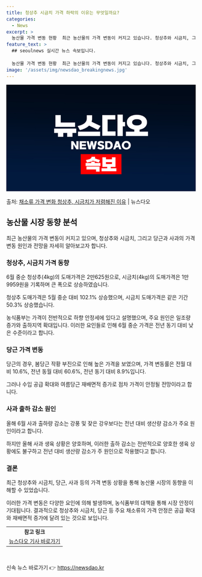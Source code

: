 ```yaml
---
title: 청상추 시금치 가격 하락의 이유는 무엇일까요?
categories:
  - News
excerpt: >
  농산물 가격 변동 현황  최근 농산물의 가격 변동이 커지고 있습니다. 청상추와 시금치, 그리고 당근과 사과의…
feature_text: >
  ## seoulnews 실시간 뉴스 속보입니다.

  농산물 가격 변동 현황  최근 농산물의 가격 변동이 커지고 있습니다. 청상추와 시금치, 그리고 당근과 사과의…
image: '/assets/img/newsdao_breakingnews.jpg'
---
```


![뉴스다오 속보](/assets/img/newsdao_breakingnews.jpg)

<p>출처: <a href="https://newsdao.kr/4434" rel="dofollow">채소류 가격 변화 청상추, 시금치가 저렴해진 이유</a> | 뉴스다오</p>

<h2 data-ke-size="size26">농산물 시장 동향 분석</h2>
<p data-ke-size="size16">최근 농산물의 가격 변동이 커지고 있으며, 청상추와 시금치, 그리고 당근과 사과의 가격 변동 원인과 전망을 자세히 알아보고자 합니다.</p>

<h3>청상추, 시금치 가격 동향</h3>
<p data-ke-size="size16">6월 중순 청상추(4kg)의 도매가격은 2만625원으로, 시금치(4kg)의 도매가격은 1만9959원을 기록하며 큰 폭으로 상승하였습니다.</p>
<p data-ke-size="size16">청상추 도매가격은 5월 중순 대비 102.1% 상승했으며, 시금치 도매가격은 같은 기간 50.3% 상승했습니다.</p>
<p data-ke-size="size16">농식품부는 가격이 전반적으로 하향 안정세에 있다고 설명했으며, 주요 원인은 일조량 증가와 출하지역 확대입니다. 이러한 요인들로 인해 6월 중순 가격은 전년 동기 대비 낮은 수준이라고 합니다.</p>

<h3>당근 가격 변동</h3>
<p data-ke-size="size16">당근의 경우, 봄당근 작황 부진으로 인해 높은 가격을 보였으며, 가격 변동률은 전월 대비 10.6%, 전년 동월 대비 60.6%, 전년 동기 대비 8.9%입니다.</p>
<p data-ke-size="size16">그러나 수입 공급 확대와 여름당근 재배면적 증가로 점차 가격이 안정될 전망이라고 합니다.</p>

<h3>사과 출하 감소 원인</h3>
<p data-ke-size="size16">올해 6월 사과 출하량 감소는 강풍 및 잦은 강우보다는 전년 대비 생산량 감소가 주요 원인이라고 합니다.</p>
<p data-ke-size="size16">하지만 올해 사과 생육 상황은 양호하며, 이러한 출하 감소는 전반적으로 양호한 생육 상황에도 불구하고 전년 대비 생산량 감소가 주 원인으로 작용했다고 합니다.</p>

<h3>결론</h3>
<p data-ke-size="size16">최근 청상추와 시금치, 당근, 사과 등의 가격 변동 상황을 통해 농산물 시장의 동향을 이해할 수 있었습니다.</p>
<p data-ke-size="size16">이러한 가격 변동은 다양한 요인에 의해 발생하며, 농식품부의 대책을 통해 시장 안정이 기대됩니다. 결과적으로 청상추와 시금치, 당근 등 주요 채소류의 가격 안정은 공급 확대와 재배면적 증가에 달려 있는 것으로 보입니다.</p>

<table>
	<tbody>
		<tr>
			<td style="text-align: center; height: 17px;"><b>참고 링크</b></td>
		</tr>
		<tr>
			<td style="text-align: center; height: 17px;"><a href="https://newsdao.kr/4434">뉴스다오 기사 바로가기</a></td>
		</tr>
	</tbody>
</table>
<p data-ke-size="size16">&nbsp;</p> 

신속 뉴스 바로가기 👉 <a href="https://newsdao.kr" rel="dofollow">https://newsdao.kr</a>



